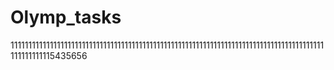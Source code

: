 # Olymp_tasks 
1111111111111111111111111111111111111111111111111111111111111111111111111111111111111111111111111115435656  
